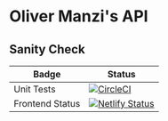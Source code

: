 # Oliver Manzi's API

## Sanity Check

| Badge | Status |
|-|-|
| Unit Tests | [![CircleCI](https://circleci.com/gh/olivermanzi/olivermanzi-api/tree/master.svg?style=svg)](https://circleci.com/gh/olivermanzi/olivermanzi-api/tree/master) |
| Frontend Status | [![Netlify Status](https://api.netlify.com/api/v1/badges/72aa6d1d-222e-438a-bfb2-5ae1989f1c7a/deploy-status)](https://app.netlify.com/sites/jovial-raman-b131f9/deploys) |

